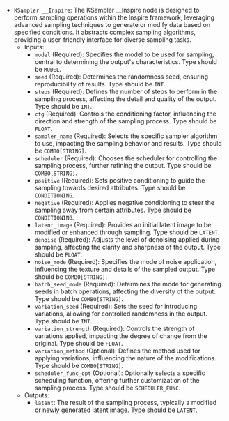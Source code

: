 - `KSampler __Inspire`: The KSampler __Inspire node is designed to perform sampling operations within the Inspire framework, leveraging advanced sampling techniques to generate or modify data based on specified conditions. It abstracts complex sampling algorithms, providing a user-friendly interface for diverse sampling tasks.
    - Inputs:
        - `model` (Required): Specifies the model to be used for sampling, central to determining the output's characteristics. Type should be `MODEL`.
        - `seed` (Required): Determines the randomness seed, ensuring reproducibility of results. Type should be `INT`.
        - `steps` (Required): Defines the number of steps to perform in the sampling process, affecting the detail and quality of the output. Type should be `INT`.
        - `cfg` (Required): Controls the conditioning factor, influencing the direction and strength of the sampling process. Type should be `FLOAT`.
        - `sampler_name` (Required): Selects the specific sampler algorithm to use, impacting the sampling behavior and results. Type should be `COMBO[STRING]`.
        - `scheduler` (Required): Chooses the scheduler for controlling the sampling process, further refining the output. Type should be `COMBO[STRING]`.
        - `positive` (Required): Sets positive conditioning to guide the sampling towards desired attributes. Type should be `CONDITIONING`.
        - `negative` (Required): Applies negative conditioning to steer the sampling away from certain attributes. Type should be `CONDITIONING`.
        - `latent_image` (Required): Provides an initial latent image to be modified or enhanced through sampling. Type should be `LATENT`.
        - `denoise` (Required): Adjusts the level of denoising applied during sampling, affecting the clarity and sharpness of the output. Type should be `FLOAT`.
        - `noise_mode` (Required): Specifies the mode of noise application, influencing the texture and details of the sampled output. Type should be `COMBO[STRING]`.
        - `batch_seed_mode` (Required): Determines the mode for generating seeds in batch operations, affecting the diversity of the output. Type should be `COMBO[STRING]`.
        - `variation_seed` (Required): Sets the seed for introducing variations, allowing for controlled randomness in the output. Type should be `INT`.
        - `variation_strength` (Required): Controls the strength of variations applied, impacting the degree of change from the original. Type should be `FLOAT`.
        - `variation_method` (Optional): Defines the method used for applying variations, influencing the nature of the modifications. Type should be `COMBO[STRING]`.
        - `scheduler_func_opt` (Optional): Optionally selects a specific scheduling function, offering further customization of the sampling process. Type should be `SCHEDULER_FUNC`.
    - Outputs:
        - `latent`: The result of the sampling process, typically a modified or newly generated latent image. Type should be `LATENT`.

